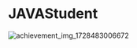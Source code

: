 # JAVAStudent

![achievement_img_1728483006672](https://github.com/user-attachments/assets/c6b24b4a-18df-4e46-859a-1201e4cc7320)
